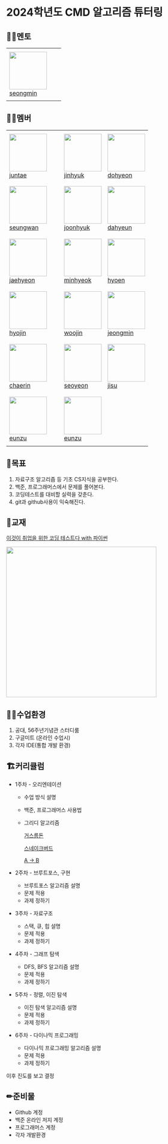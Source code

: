 # 2024학년도 CMD 알고리즘 튜터링

## 💁‍♂️멘토
<table>
  <tr height="140px">
    <td width="130px">
      <a href="https://github.com/seongm1n"><img height="100px" width="100px" src="https://avatars.githubusercontent.com/u/166149819?v=4"></a>
      <br>
      <a href="https://github.com/seongm1n">seongmin</a>
    </td>
  </tr>
</table>

## 🙋‍♂️멤버
<table>
  <tr height="140px">
    <td width="130px">
      <a href="https://github.com/jangjuntae"><img height="100px" width="100px" src="https://avatars.githubusercontent.com/u/91938434?v=4"></a>
      <br>
      <a href="https://github.com/jangjuntae">juntae</a>
    </td>
    <td>
      <a href="https://github.com/sukryu"><img height="100px" width="100px" src="https://avatars.githubusercontent.com/u/94154497?v=4"></a>
      <br>
      <a href="https://github.com/sukryu">jinhyuk</a>
    </td>
    <td>
      <a href="https://github.com/isdohyeon"><img height="100px" width="100px" src="https://avatars.githubusercontent.com/u/156043136?v=4"></a>
      <br>
      <a href="https://github.com/isdohyeon">dohyeon</a>
    </td>
  </tr>
  <tr height="140px">
    <td>
      <a href="https://github.com/svvchu"><img height="100px" width="100px" src="https://avatars.githubusercontent.com/u/112860927?v=4"></a>
      <br>
      <a href="https://github.com/svvchu">seungwan</a>
    </td>
    <td>
      <a href="https://github.com/SiRyung"><img height="100px" width="100px" src="https://avatars.githubusercontent.com/u/91623756?v=4"></a>
      <br>
      <a href="https://github.com/SiRyung">joonhyuk</a>
    </td>
    <td>
      <a href="https://github.com/mopy12"><img height="100px" width="100px" src="https://avatars.githubusercontent.com/u/166390212?v=4"></a>
      <br>
      <a href="https://github.com/mopy12">dahyeun</a>
    </td>
  </tr>
  <tr height="140px">
    <td>
      <a href="https://github.com/hamtory05"><img height="100px" width="100px" src="https://avatars.githubusercontent.com/u/163499219?v=4"></a>
      <br>
      <a href="https://github.com/hamtory05">jaehyeon</a>
    </td>
    <td>
      <a href="https://github.com/alsgur05"><img height="100px" width="100px" src="https://avatars.githubusercontent.com/u/76838480?v=4"></a>
      <br>
      <a href="https://github.com/alsgur05">minhyeok</a>
    </td>
    <td>
      <a href="https://github.com/hyoeun24"><img height="100px" width="100px" src="https://avatars.githubusercontent.com/u/163793234?v=4"></a>
      <br>
      <a href="https://github.com/hyoeun24">hyoen</a>
    </td>
  </tr>
  <tr height="140px">
    <td>
      <a href="https://github.com/hyojin-j"><img height="100px" width="100px" src="https://avatars.githubusercontent.com/u/166384892?v=4"></a>
      <br>
      <a href="https://github.com/hyojin-j">hyojin</a>
    </td>
    <td>
      <a href="https://github.com/Woojin525"><img height="100px" width="100px" src="https://avatars.githubusercontent.com/u/166416355?v=4"></a>
      <br>
      <a href="https://github.com/Woojin525">woojin</a>
    </td>
    <td>
      <a href="https://github.com/parkjm0114"><img height="100px" width="100px" src="https://avatars.githubusercontent.com/u/163758291?v=4"></a>
      <br>
      <a href="https://github.com/parkjm0114">jeongmin</a>
    </td>
  </tr>
  <tr height="140px">
    <td>
      <a href="https://github.com/chaerinu"><img height="100px" width="100px" src="https://avatars.githubusercontent.com/u/166604981?v=4"></a>
      <br>
      <a href="https://github.com/chaerinu">chaerin</a>
    </td>
    <td>
      <a href="https://github.com/tjdus04"><img height="100px" width="100px" src="https://avatars.githubusercontent.com/u/166391394?v=4"></a>
      <br>
      <a href="https://github.com/tjdus04">seoyeon</a>
    </td>
    </td>
    <td>
      <a href="https://github.com/JISUWITHALLCAPS"><img height="100px" width="100px" src="https://avatars.githubusercontent.com/u/128721747?v=4"></a>
      <br>
      <a href="https://github.com/JISUWITHALLCAPS">jisu</a>
    </td>
  </tr>
  <tr height="140px">
    <td>
      <a href="https://github.com/eunzzu"><img height="100px" width="100px" src="https://avatars.githubusercontent.com/u/145631943?v=4"></a>
      <br>
      <a href="https://github.com/eunzzu">eunzu</a>
    </td>
    <td>
      <a href="https://github.com/eunzzu"><img height="100px" width="100px" src="https://avatars.githubusercontent.com/u/145631943?v=4"></a>
      <br>
      <a href="https://github.com/eunzzu">eunzu</a>
    </td>
  </tr>
</table>


## 🥅목표
1. 자료구조 알고리즘 등 기초 CS지식을 공부한다.
2. 백준, 프로그래머스에서 문제를 풀어본다.
3. 코딩테스트를 대비할 실력을 갖춘다.
4. git과 github사용이 익숙해진다.


## 📖교재
[이것이 취업을 위한 코딩 테스트다 with 파이썬](https://www.yes24.com/Product/Goods/91433923)

<img src="https://image.yes24.com/goods/91433923/XL" height = 400>


## 🧑‍💻수업환경
1. 공대, 56주년기념관 스터디룸
2. 구글미트 (온라인 수업시)
3. 각자 IDE(통합 개발 환경)

## 🏗커리큘럼
- 1주차 - 오리엔테이션
  - 수업 방식 설명
  - 백준, 프로그래머스 사용법
  - 그리디 알고리즘

    [거스름돈](https://www.acmicpc.net/problem/5585)

    [스네이크버드](https://www.acmicpc.net/problem/16435)

    [A -> B](https://www.acmicpc.net/problem/16953)

- 2주차 - 브루트포스, 구현
  - 브루트포스 알고리즘 설명
  - 문제 적용
  - 과제 정하기
- 3주차 - 자료구조
  - 스택, 큐, 힙 설명
  - 문제 적용
  - 과제 정하기
- 4주차 - 그래프 탐색
  - DFS, BFS 알고리즘 설명
  - 문제 적용
  - 과제 정하기
- 5주차 - 정렬, 이진 탐색
  - 이진 탐색 알고리즘 설명
  - 문제 적용
  - 과제 정하기
- 6주차 - 다이나믹 프로그래밍
  - 다이나믹 프로그래밍 알고리즘 설명
  - 문제 적용
  - 과제 정하기

이후 진도를 보고 결정

## ✏준비물
- Github 계정
- 백준 온라인 저지 계정
- 프로그래머스 계정
- 각자 개발환경
